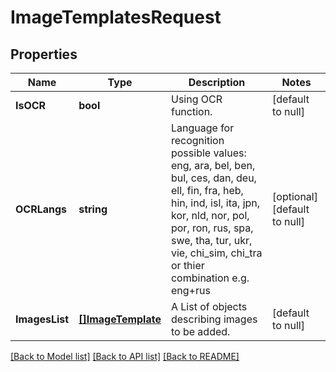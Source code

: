 # ImageTemplatesRequest

## Properties
Name | Type | Description | Notes
------------ | ------------- | ------------- | -------------
**IsOCR** | **bool** | Using OCR function. | [default to null]
**OCRLangs** | **string** | Language for recognition possible values: eng, ara, bel, ben, bul, ces, dan, deu, ell, fin, fra, heb, hin, ind, isl, ita, jpn, kor, nld, nor, pol, por, ron, rus, spa, swe, tha, tur, ukr, vie, chi_sim, chi_tra      or thier combination e.g. eng+rus | [optional] [default to null]
**ImagesList** | [**[]ImageTemplate**](ImageTemplate.md) | A List of objects describing images to be added. | [default to null]

[[Back to Model list]](../README.md#documentation-for-models) [[Back to API list]](../README.md#documentation-for-api-endpoints) [[Back to README]](../README.md)


